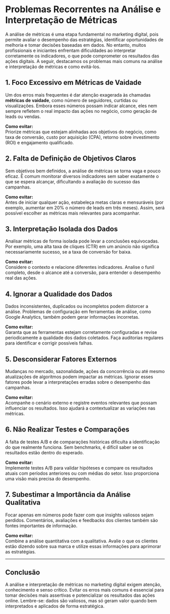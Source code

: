 
# Problemas Recorrentes na Análise e Interpretação de Métricas

A análise de métricas é uma etapa fundamental no marketing digital, pois permite avaliar o desempenho das estratégias, identificar oportunidades de melhoria e tomar decisões baseadas em dados. No entanto, muitos profissionais e iniciantes enfrentam dificuldades ao interpretar corretamente os indicadores, o que pode comprometer os resultados das ações digitais. A seguir, destacamos os problemas mais comuns na análise e interpretação de métricas e como evitá-los.

## 1. Foco Excessivo em Métricas de Vaidade

Um dos erros mais frequentes é dar atenção exagerada às chamadas **métricas de vaidade**, como número de seguidores, curtidas ou visualizações. Embora esses números possam indicar alcance, eles nem sempre refletem o real impacto das ações no negócio, como geração de leads ou vendas.

**Como evitar:**  
Priorize métricas que estejam alinhadas aos objetivos do negócio, como taxa de conversão, custo por aquisição (CPA), retorno sobre investimento (ROI) e engajamento qualificado.

## 2. Falta de Definição de Objetivos Claros

Sem objetivos bem definidos, a análise de métricas se torna vaga e pouco eficaz. É comum monitorar diversos indicadores sem saber exatamente o que se espera alcançar, dificultando a avaliação do sucesso das campanhas.

**Como evitar:**  
Antes de iniciar qualquer ação, estabeleça metas claras e mensuráveis (por exemplo, aumentar em 20% o número de leads em três meses). Assim, será possível escolher as métricas mais relevantes para acompanhar.

## 3. Interpretação Isolada dos Dados

Analisar métricas de forma isolada pode levar a conclusões equivocadas. Por exemplo, uma alta taxa de cliques (CTR) em um anúncio não significa necessariamente sucesso, se a taxa de conversão for baixa.

**Como evitar:**  
Considere o contexto e relacione diferentes indicadores. Analise o funil completo, desde o alcance até a conversão, para entender o desempenho real das ações.

## 4. Ignorar a Qualidade dos Dados

Dados inconsistentes, duplicados ou incompletos podem distorcer a análise. Problemas de configuração em ferramentas de análise, como Google Analytics, também podem gerar informações incorretas.

**Como evitar:**  
Garanta que as ferramentas estejam corretamente configuradas e revise periodicamente a qualidade dos dados coletados. Faça auditorias regulares para identificar e corrigir possíveis falhas.

## 5. Desconsiderar Fatores Externos

Mudanças no mercado, sazonalidade, ações da concorrência ou até mesmo atualizações de algoritmos podem impactar as métricas. Ignorar esses fatores pode levar a interpretações erradas sobre o desempenho das campanhas.

**Como evitar:**  
Acompanhe o cenário externo e registre eventos relevantes que possam influenciar os resultados. Isso ajudará a contextualizar as variações nas métricas.

## 6. Não Realizar Testes e Comparações

A falta de testes A/B e de comparações históricas dificulta a identificação do que realmente funciona. Sem benchmarks, é difícil saber se os resultados estão dentro do esperado.

**Como evitar:**  
Implemente testes A/B para validar hipóteses e compare os resultados atuais com períodos anteriores ou com médias do setor. Isso proporciona uma visão mais precisa do desempenho.

## 7. Subestimar a Importância da Análise Qualitativa

Focar apenas em números pode fazer com que insights valiosos sejam perdidos. Comentários, avaliações e feedbacks dos clientes também são fontes importantes de informação.

**Como evitar:**  
Combine a análise quantitativa com a qualitativa. Avalie o que os clientes estão dizendo sobre sua marca e utilize essas informações para aprimorar as estratégias.

---

## Conclusão

A análise e interpretação de métricas no marketing digital exigem atenção, conhecimento e senso crítico. Evitar os erros mais comuns é essencial para tomar decisões mais assertivas e potencializar os resultados das ações online. Lembre-se: dados são valiosos, mas só geram valor quando bem interpretados e aplicados de forma estratégica.
```
